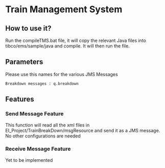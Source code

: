 # Train Management System

## How to use it?
Run the compileTMS.bat file, it will copy the relevant Java files into tibco/ems/sample/java and compile.
It will then run the file. 

## Parameters
Please use this names for the various JMS Messages

```
Breakdown messages : q.breakdown
```

## Features

### Send Message Feature
This function will read all the xml files in EI_Project/TrainBreakDown/msgResource and send it as a JMS message.
No other configurations are needed

### Receive Message Feature
Yet to be implemented